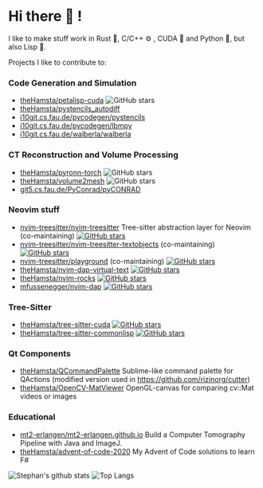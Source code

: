 # Hi there 👋 !

I like to make stuff work in Rust 🦀, C/C++ ⚙ , CUDA 🌊 and Python 🐍, but also Lisp 👾.

Projects I like to contribute to:

### Code Generation and Simulation

- [theHamsta/petalisp-cuda](https://github.com/theHamsta/petalisp-cuda)  ![GitHub stars](https://img.shields.io/github/stars/theHamsta/petalisp-cuda.svg?style=social&label=Star)
- [theHamsta/pystencils_autodiff](https://i10git.cs.fau.de/pycodegen/pystencils)
- [i10git.cs.fau.de/pycodegen/pystencils](https://i10git.cs.fau.de/pycodegen/pystencils)
- [i10git.cs.fau.de/pycodegen/lbmpy](https://i10git.cs.fau.de/pycodegen/lbmpy)
- [i10git.cs.fau.de/walberla/walberla](https://i10git.cs.fau.de/walberla/walberla)

### CT Reconstruction and Volume Processing

- [theHamsta/pyronn-torch](https://github.com/theHamsta/pyronn-torch) ![GitHub stars](https://img.shields.io/github/stars/theHamsta/pyronn-torch.svg?style=social&label=Star)
- [theHamsta/volume2mesh](https://github.com/theHamsta/volume2mesh) ![GitHub stars](https://img.shields.io/github/stars/theHamsta/volume2mesh.svg?style=social&label=Star)
- [git5.cs.fau.de/PyConrad/pyCONRAD](https:///git5.cs.fau.de/PyConrad/pyCONRAD)

### Neovim stuff

- [nvim-treesitter/nvim-treesitter](https://github.com/nvim-treesitter/nvim-treesitter) Tree-sitter abstraction layer for Neovim (co-maintaining) [![GitHub stars](https://img.shields.io/github/stars/nvim-treesitter/nvim-treesitter.svg?style=social&label=Star)](https://GitHub.com/nvim-treesitter/nvim-treesitter/stargazers/)
- [nvim-treesitter/nvim-treesitter-textobjects](https://github.com/nvim-treesitter/nvim-treesitter) (co-maintaining) [![GitHub stars](https://img.shields.io/github/stars/nvim-treesitter/nvim-treesitter-textobjects.svg?style=social&label=Star)](https://GitHub.com/nvim-treesitter/nvim-treesitter-textobjects/stargazers/)
- [nvim-treesitter/playground](https://github.com/nvim-treesitter/playground) (co-maintaining) [![GitHub stars](https://img.shields.io/github/stars/nvim-treesitter/playground?style=social&label=Star)](https://GitHub.com/nvim-treesitter/playground/stargazers/)
- [theHamsta/nvim-dap-virtual-text](https://github.com/theHamsta/nvim-dap-virtual-text) [![GitHub stars](https://img.shields.io/github/stars/theHamsta/nvim-dap-virtual-text.svg?style=social&label=Star)](https://GitHub.com/nvim-treesitter/nvim-treesitter-textobjects/stargazers/)
- [theHamsta/nvim-rocks](https://github.com/theHamsta/nvim_rocks) [![GitHub stars](https://img.shields.io/github/stars/theHamsta/nvim_rocks.svg?style=social&label=Star)](https://GitHub.com/theHamsta/nvim_rocks/stargazers/)
- [mfussenegger/nvim-dap](https://github.com/mfussenegger/nvim-dap) [![GitHub stars](https://img.shields.io/github/stars/mfussenegger/nvim-dap.svg?style=social&label=Star)](https://GitHub.com/mfussenegger/nvim-dap/stargazers/)

### Tree-Sitter

- [theHamsta/tree-sitter-cuda](https://github.com/theHamsta/tree-sitter-cuda) [![GitHub stars](https://img.shields.io/github/stars/theHamsta/tree-sitter-cuda?style=social&label=Star)](https://GitHub.com/theHamsta/tree-sitter-cuda/stargazers/)
- [theHamsta/tree-sitter-commonlisp](https://github.com/theHamsta/tree-sitter-commonlisp) [![GitHub stars](https://img.shields.io/github/stars/theHamsta/tree-sitter-commonlisp?style=social&label=Star)](https://GitHub.com/theHamsta/tree-sitter-commonlisp/stargazers/)

### Qt Components

- [theHamsta/QCommandPalette](https://github.com/theHamsta/QCommandPalette) Sublime-like command palette for QActions (modified version used in https://github.com/rizinorg/cutter)
- [theHamsta/OpenCV-MatViewer](https://github.com/theHamsta/OpenCV-MatViewer) OpenGL-canvas for comparing cv::Mat videos or images

### Educational

- [mt2-erlangen/mt2-erlangen.github.io](https://github.com/mt2-erlangen/mt2-erlangen.github.io) Build a Computer Tomography Pipeline with Java and ImageJ.
- [theHamsta/advent-of-code-2020](https://github.com/theHamsta/advent-of-code-2020) My Advent of Code solutions to learn F#

![Stephan's github stats](https://github-readme-stats.vercel.app/api?username=theHamsta&show_icons=true&theme=radical)
![Top Langs](https://github-readme-stats.vercel.app/api/top-langs/?username=theHamsta&layout=compact&hide=shell)
